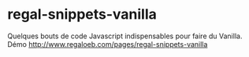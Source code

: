 # regal-snippets-vanilla
Quelques bouts de code Javascript indispensables pour faire du Vanilla.  
Démo http://www.regaloeb.com/pages/regal-snippets-vanilla  
